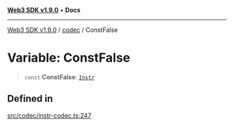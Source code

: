 [**Web3 SDK v1.9.0**](../../../README.md) • **Docs**

***

[Web3 SDK v1.9.0](../../../globals.md) / [codec](../README.md) / ConstFalse

# Variable: ConstFalse

> `const` **ConstFalse**: [`Instr`](../type-aliases/Instr.md)

## Defined in

[src/codec/instr-codec.ts:247](https://github.com/Mystic-Nayy/alephium-web3/blob/c1afd789a197ce5fe21f08c2965942090157c33d/packages/web3/src/codec/instr-codec.ts#L247)
